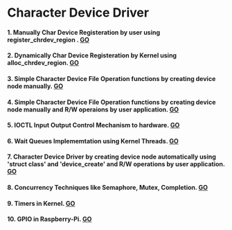 # Character Device Driver
#### 1. Manually Char Device Registeration by user using register_chrdev_region . [GO](../2_Kernel_Device_Driver/01_Static_Char_Device_Reg/)
#### 2. Dynamically Char Device Registeration by Kernel using alloc_chrdev_region. [GO](../2_Kernel_Device_Driver/02_Dynamic_Char_Device_Reg/)
#### 3. Simple Character Device File Operation functions by creating device node manually. [GO](../2_Kernel_Device_Driver/03_File_Operations/)
#### 4. Simple Character Device File Operation functions by creating device node manually and R/W operaions by user application. [GO](../2_Kernel_Device_Driver/04_Auto_Device_File/)
#### 5. IOCTL Input Output Control Mechanism to hardware. [GO](../2_Kernel_Device_Driver/05_ioctl/)
#### 6. Wait Queues Implememtation using Kernel Threads. [GO](../2_Kernel_Device_Driver/06_Wait_Queue/)
#### 7. Character Device Driver by creating device node automatically using 'struct class' and 'device_create' and R/W operations by user application. [GO](../2_Kernel_Device_Driver/07_Char_Device_Driver_with_fs_auto/)
#### 8. Concurrency Techniques like Semaphore, Mutex, Completion. [GO](../2_Kernel_Device_Driver/08_Concurrency_Techniques/readme.md)
#### 9. Timers in Kernel. [GO](../2_Kernel_Device_Driver/09_Timers/readme.md)
#### 10. GPIO in Raspberry-Pi. [GO](../2_Kernel_Device_Driver/10_GPIO/readmd.md)




